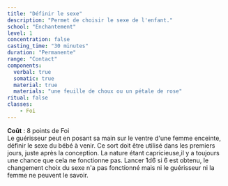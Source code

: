 ```yaml
---
title: "Définir le sexe"
description: "Permet de choisir le sexe de l'enfant."
school: "Enchantement"
level: 1
concentration: false
casting_time: "30 minutes"
duration: "Permanente"
range: "Contact"
components:
  verbal: true
  somatic: true
  material: true
  materials: "une feuille de choux ou un pétale de rose"
ritual: false
classes:
    - Foi
---
```

**Coût** : 8 points de Foi  
Le guérisseur peut en posant sa main sur le ventre d'une femme enceinte, définir le sexe du bébé à venir. Ce sort doit être utilisé dans les premiers jours, juste après la conception. La nature étant capricieuse,il y a toujours une chance que cela ne fonctionne pas. Lancer 1d6 si 6 est obtenu, le changement choix du sexe n'a pas fonctionné mais ni le guérisseur ni la femme ne peuvent le savoir.
